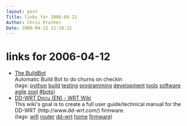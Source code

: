 ```yaml
---
layout: post
Title: links for 2006-04-12  
Author: Chris Prather
Date: 2006-04-12 11:18:22
---
```


# links for 2006-04-12
<ul class="delicious">
	<li>
		<div class="delicious-link"><a href="http://buildbot.sourceforge.net/">The BuildBot</a></div>
		<div class="delicious-extended">Automatic Build Bot to do churns on checkin</div>
		<div class="delicious-tags">(tags: <a href="http://del.icio.us/perigrin/python">python</a> <a href="http://del.icio.us/perigrin/build">build</a> <a href="http://del.icio.us/perigrin/testing">testing</a> <a href="http://del.icio.us/perigrin/programming">programming</a> <a href="http://del.icio.us/perigrin/development">development</a> <a href="http://del.icio.us/perigrin/tools">tools</a> <a href="http://del.icio.us/perigrin/software">software</a> <a href="http://del.icio.us/perigrin/agile">agile</a> <a href="http://del.icio.us/perigrin/zool">zool</a> <a href="http://del.icio.us/perigrin/#bots">#bots</a>)</div>
	</li>
	<li>
		<div class="delicious-link"><a href="http://wrt-wiki.bsr-clan.de/index.php?title=DD-WRT_Docu_(EN)">DD-WRT Docu (EN) - WRT Wiki</a></div>
		<div class="delicious-extended">This wiki's goal is to create a full user guide/technical manual for the DD-WRT (http://www.dd-wrt.com/) firmware.</div>
		<div class="delicious-tags">(tags: <a href="http://del.icio.us/perigrin/wifi">wifi</a> <a href="http://del.icio.us/perigrin/router">router</a> <a href="http://del.icio.us/perigrin/dd-wrt">dd-wrt</a> <a href="http://del.icio.us/perigrin/home">home</a> <a href="http://del.icio.us/perigrin/firmware">firmware</a>)</div>
	</li>
</ul>

